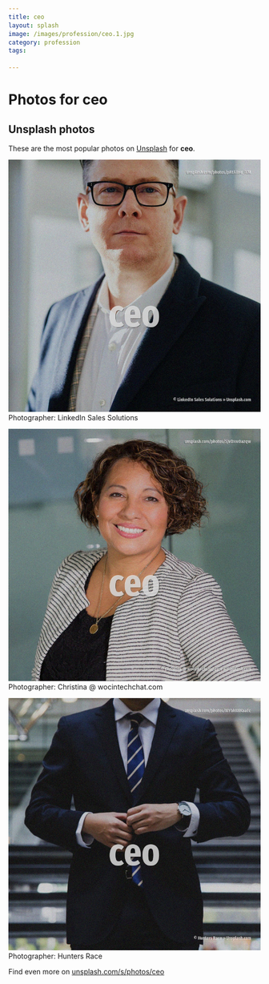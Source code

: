 ```yaml
---
title: ceo
layout: splash
image: /images/profession/ceo.1.jpg
category: profession
tags:

---
```

# Photos for ceo
 
## Unsplash photos
These are the most popular photos on [Unsplash](https://unsplash.com) for **ceo**.
 
![ceo](/images/profession/ceo.1.jpg)
Photographer:  LinkedIn Sales Solutions
 
![ceo](/images/profession/ceo.2.jpg)
Photographer:  Christina @ wocintechchat.com
 
![ceo](/images/profession/ceo.3.jpg)
Photographer:  Hunters Race
 
Find even more on [unsplash.com/s/photos/ceo](https://unsplash.com/s/photos/ceo)
 
